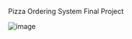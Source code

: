Pizza Ordering System Final Project 

![image](https://user-images.githubusercontent.com/86414839/194778195-9af4bdc8-3ac8-4557-abd1-f9948d4d6d85.png)
